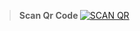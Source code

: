 > <b><s1> Scan Qr Code </b></s1> 
<a href='https://B-oR.akashleo1.repl.co' target="_blank"><img alt='SCAN QR' src='https://img.shields.io/badge/Scan_qr-100000?style=for-the-badge&logo=scan&logoColor=white&labelColor=black&color=black'/></a>

 
